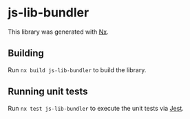 # js-lib-bundler

This library was generated with [Nx](https://nx.dev).

## Building

Run `nx build js-lib-bundler` to build the library.

## Running unit tests

Run `nx test js-lib-bundler` to execute the unit tests via [Jest](https://jestjs.io).
